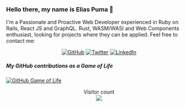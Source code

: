 ### Hello there, my name is Elias Puma 👋
I'm a Passionate and Proactive Web Developer experienced in Ruby on Rails, React JS and GraphQL. Rust, WASM/WASI and Web Components enthusiast, looking for projects where they can be applied. Feel free to contact me:

<p align="center">
	<a href="https://github.com/puma3"><img src="https://img.shields.io/github/followers/puma3.svg?label=GitHub&style=social" alt="GitHub"></a>
	<a href="https://twitter.com/epuma3"><img src="https://img.shields.io/twitter/follow/epuma3?label=Twitter&style=social" alt="Twitter"></a>
	<a href="https://www.linkedin.com/in/elias.puma"><img src="https://img.shields.io/badge/LinkedIn--_.svg?style=social&logo=linkedin" alt="LinkedIn"></a>
</p>

##### My GitHub contributions as a Game of Life
[![GitHub Game of Life](https://github4life.herokuapp.com/puma3.gif?z=6)](https://github4life.herokuapp.com/puma3)

<!--
**puma3/puma3** is a ✨ _special_ ✨ repository because its `README.md` (this file) appears on your GitHub profile.

Here are some ideas to get you started:

- 🔭 I’m currently working on ...
- 🌱 I’m currently learning ...
- 👯 I’m looking to collaborate on ...
- 🤔 I’m looking for help with ...
- 💬 Ask me about ...
- 📫 How to reach me: ...
- 😄 Pronouns: ...
- ⚡ Fun fact: ...
-->

<p align="center"> 
  Visitor count<br>
  <img src="https://profile-counter.glitch.me/puma3/count.svg" />
</p>
